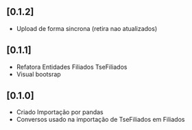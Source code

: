 ## [0.1.2]
- Upload de forma sincrona (retira nao atualizados)
## [0.1.1]
- Refatora Entidades Filiados TseFiliados
- Visual bootsrap
## [0.1.0]
- Criado Importação por pandas
- Conversos usado na importação de TseFiliados em Filiados